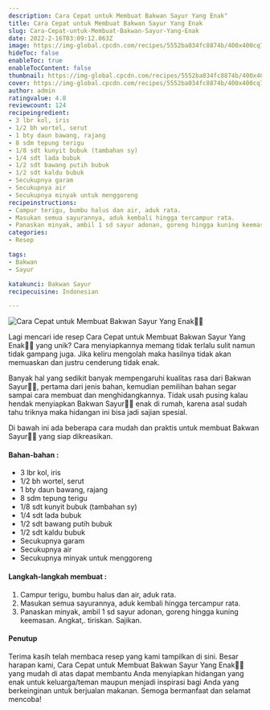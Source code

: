 ```yaml
---
description: Cara Cepat untuk Membuat Bakwan Sayur Yang Enak"
title: Cara Cepat untuk Membuat Bakwan Sayur Yang Enak
slug: Cara-Cepat-untuk-Membuat-Bakwan-Sayur-Yang-Enak
date: 2022-2-16T03:09:12.063Z
image: https://img-global.cpcdn.com/recipes/5552ba034fc8874b/400x400cq70/photo.jpg
hideToc: false
enableToc: true
enableTocContent: false
thumbnail: https://img-global.cpcdn.com/recipes/5552ba034fc8874b/400x400cq70/photo.jpg
cover: https://img-global.cpcdn.com/recipes/5552ba034fc8874b/400x400cq70/photo.jpg
author: admin
ratingvalue: 4.8
reviewcount: 124
recipeingredient:
- 3 lbr kol, iris
- 1/2 bh wortel, serut
- 1 bty daun bawang, rajang
- 8 sdm tepung terigu
- 1/8 sdt kunyit bubuk (tambahan sy)
- 1/4 sdt lada bubuk
- 1/2 sdt bawang putih bubuk
- 1/2 sdt kaldu bubuk
- Secukupnya garam
- Secukupnya air
- Secukupnya minyak untuk menggoreng
recipeinstructions:
- Campur terigu, bumbu halus dan air, aduk rata.
- Masukan semua sayurannya, aduk kembali hingga tercampur rata.
- Panaskan minyak, ambil 1 sd sayur adonan, goreng hingga kuning keemasan. Angkat,. tiriskan. Sajikan.
categories:
- Resep

tags:
- Bakwan
- Sayur

katakunci: Bakwan Sayur
recipecuisine: Indonesian

---
```


![Cara Cepat untuk Membuat Bakwan Sayur Yang Enak👩‍🍳](https://img-global.cpcdn.com/recipes/5552ba034fc8874b/400x400cq70/photo.jpg)

Lagi mencari ide resep Cara Cepat untuk Membuat Bakwan Sayur Yang Enak👩‍🍳 yang unik? Cara menyiapkannya memang tidak terlalu sulit namun tidak gampang juga. Jika keliru mengolah maka hasilnya tidak akan memuaskan dan justru cenderung tidak enak.

Banyak hal yang sedikit banyak mempengaruhi kualitas rasa dari Bakwan Sayur👩‍🍳, pertama dari jenis bahan, kemudian pemilihan bahan segar sampai cara membuat dan menghidangkannya. Tidak usah pusing kalau hendak menyiapkan Bakwan Sayur👩‍🍳 enak di rumah, karena asal sudah tahu triknya maka hidangan ini bisa jadi sajian spesial.

Di bawah ini ada beberapa cara mudah dan praktis untuk membuat Bakwan Sayur👩‍🍳 yang siap dikreasikan.

<!--inarticleads1-->

#### Bahan-bahan :

- 3 lbr kol, iris
- 1/2 bh wortel, serut
- 1 bty daun bawang, rajang
- 8 sdm tepung terigu
- 1/8 sdt kunyit bubuk (tambahan sy)
- 1/4 sdt lada bubuk
- 1/2 sdt bawang putih bubuk
- 1/2 sdt kaldu bubuk
- Secukupnya garam
- Secukupnya air
- Secukupnya minyak untuk menggoreng

<!--inarticleads2-->

#### Langkah-langkah membuat :

1. Campur terigu, bumbu halus dan air, aduk rata.
1. Masukan semua sayurannya, aduk kembali hingga tercampur rata.
1. Panaskan minyak, ambil 1 sd sayur adonan, goreng hingga kuning keemasan. Angkat,. tiriskan. Sajikan.

#### Penutup

Terima kasih telah membaca resep yang kami tampilkan di sini. Besar harapan kami, Cara Cepat untuk Membuat Bakwan Sayur Yang Enak👩‍🍳 yang mudah di atas dapat membantu Anda menyiapkan hidangan yang enak untuk keluarga/teman maupun menjadi inspirasi bagi Anda yang berkeinginan untuk berjualan makanan. Semoga bermanfaat dan selamat mencoba!